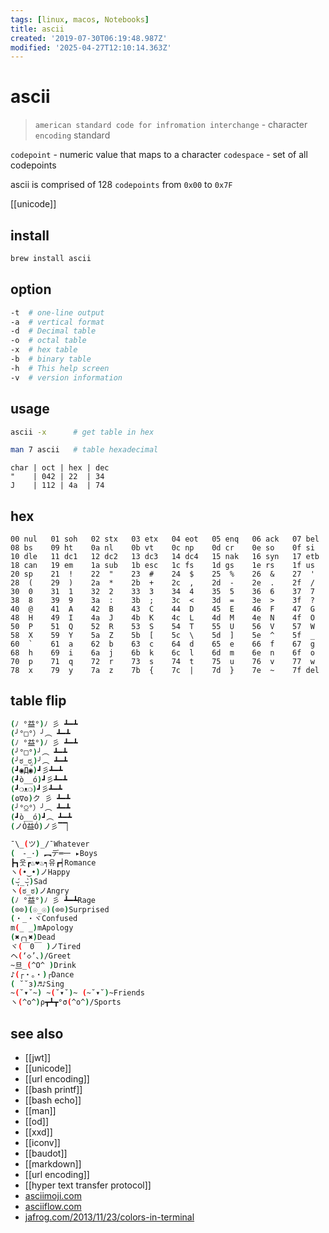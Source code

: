 ```yaml
---
tags: [linux, macos, Notebooks]
title: ascii
created: '2019-07-30T06:19:48.987Z'
modified: '2025-04-27T12:10:14.363Z'
---
```


# ascii

> `american standard code for infromation interchange` - character `encoding` standard

`codepoint` - numeric value that maps to a character
`codespace` - set of all codepoints

ascii is comprised of 128 `codepoints` from `0x00` to `0x7F`

[[unicode]]

## install

```sh
brew install ascii
```

## option

```sh
-t  # one-line output  
-a  # vertical format
-d  # Decimal table  
-o  # octal table  
-x  # hex table  
-b  # binary table
-h  # This help screen 
-v  # version information
```

## usage

```sh
ascii -x      # get table in hex

man 7 ascii   # table hexadecimal
```

```
char | oct | hex | dec
"    | 042 | 22  | 34
J    | 112 | 4a  | 74
```

## hex

```
00 nul   01 soh   02 stx   03 etx   04 eot   05 enq   06 ack   07 bel
08 bs    09 ht    0a nl    0b vt    0c np    0d cr    0e so    0f si
10 dle   11 dc1   12 dc2   13 dc3   14 dc4   15 nak   16 syn   17 etb
18 can   19 em    1a sub   1b esc   1c fs    1d gs    1e rs    1f us
20 sp    21  !    22  "    23  #    24  $    25  %    26  &    27  '
28  (    29  )    2a  *    2b  +    2c  ,    2d  -    2e  .    2f  /
30  0    31  1    32  2    33  3    34  4    35  5    36  6    37  7
38  8    39  9    3a  :    3b  ;    3c  <    3d  =    3e  >    3f  ?
40  @    41  A    42  B    43  C    44  D    45  E    46  F    47  G
48  H    49  I    4a  J    4b  K    4c  L    4d  M    4e  N    4f  O
50  P    51  Q    52  R    53  S    54  T    55  U    56  V    57  W
58  X    59  Y    5a  Z    5b  [    5c  \    5d  ]    5e  ^    5f  _
60  `    61  a    62  b    63  c    64  d    65  e    66  f    67  g
68  h    69  i    6a  j    6b  k    6c  l    6d  m    6e  n    6f  o
70  p    71  q    72  r    73  s    74  t    75  u    76  v    77  w
78  x    79  y    7a  z    7b  {    7c  |    7d  }    7e  ~    7f del
```

## table flip

```sh
(ﾉ °益°)ﾉ 彡 ┻━┻
(╯°□°）╯︵ ┻━┻
(ﾉ °益°)ﾉ 彡 ┻━┻
(╯°□°)╯︵ ┻━┻
(╯ಠ_ರೃ)╯︵ ┻━┻
(┛◉Д◉)┛彡┻━┻
(┛ò__ó)┛彡┻━┻
(┛❍ᴥ❍﻿)┛彡┻━┻
(ʘ∇ʘ)ク 彡 ┻━┻
(╯°⍜°）╯︵ ┻━┻
(┛ò__ó)┛︵ ┻━┻
(ノÒ益Ó)ノ彡▔▔▏

¯\_(ツ)_/¯Whatever
(　-_･) ︻デ═一 ▸Boys
┣┓웃┏♨❤♨┑유┏┥Romance
ヽ(•‿•)ノHappy
(⌣̩̩́_⌣̩̩̀)Sad
ヽ(ಠ_ಠ)ノAngry
(ﾉ °益°)ﾉ 彡 ┻━┻Rage
(⊙⊙)(☉_☉)(⊙⊙)Surprised
(・_・ヾConfused
m(_ _)mApology
(✖╭╮✖)Dead
ヾ(￣0￣ )ノTired
ヘ(‘◇’、)/Greet
~旦_(^O^ )Drink
♪(┌・。・)┌Dance
( ˘˘з)♬♪Sing
~(˘▾˘~) ~(˘▾˘)~ (~˘▾˘)~Friends
ヽ(^o^)ρ┳┻┳°σ(^o^)/Sports

```

## see also

- [[jwt]]
- [[unicode]]
- [[url encoding]]
- [[bash printf]]
- [[bash echo]]
- [[man]]
- [[od]]
- [[xxd]]
- [[iconv]]
- [[baudot]]
- [[markdown]]
- [[url encoding]]
- [[hyper text transfer protocol]]
- [asciimoji.com](http://asciimoji.com/)
- [asciiflow.com](https://asciiflow.com/#/)
- [jafrog.com/2013/11/23/colors-in-terminal](http://jafrog.com/2013/11/23/colors-in-terminal.html)
